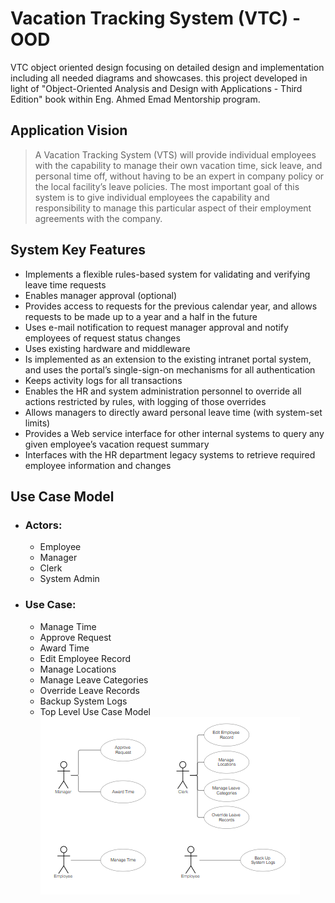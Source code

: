 # Vacation Tracking System (VTC) - OOD
VTC object oriented design focusing on detailed design and implementation including all needed diagrams and showcases.
this project developed in light of "Object-Oriented Analysis and Design with Applications - Third Edition" book within Eng. Ahmed Emad Mentorship program.
## Application Vision
>A Vacation Tracking System (VTS) will provide individual employees with the
capability to manage their own vacation time, sick leave, and personal time off,
without having to be an expert in company policy or the local facility’s leave
policies.
The most important goal of this system is to give individual employees the capability
and responsibility to manage this particular aspect of their employment
agreements with the company.
## System Key Features
- Implements a flexible rules-based system for validating and verifying leave
time requests
- Enables manager approval (optional)
- Provides access to requests for the previous calendar year, and allows
requests to be made up to a year and a half in the future
- Uses e-mail notification to request manager approval and notify employees
of request status changes
- Uses existing hardware and middleware
- Is implemented as an extension to the existing intranet portal system, and
uses the portal’s single-sign-on mechanisms for all authentication
- Keeps activity logs for all transactions
- Enables the HR and system administration personnel to override all actions
restricted by rules, with logging of those overrides
- Allows managers to directly award personal leave time (with system-set
limits)
- Provides a Web service interface for other internal systems to query any
given employee’s vacation request summary
- Interfaces with the HR department legacy systems to retrieve required
employee information and changes
## Use Case Model
- ### Actors:
    - Employee
    - Manager
    - Clerk
    - System Admin
- ### Use Case:
    - Manage Time
    - Approve Request
    - Award Time
    - Edit Employee Record
    - Manage Locations
    - Manage Leave Categories
    - Override Leave Records
    - Backup System Logs
    - Top Level Use Case Model
![](https://github.com/au3m/Vacation-Tracking-System-OOD-/blob/main/assets/top%20level%20use%20case%20model.png?raw=true)

